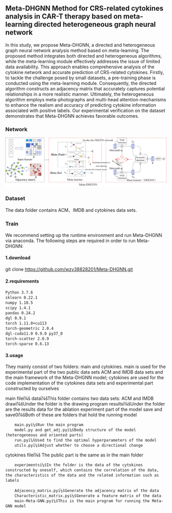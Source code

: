 ## Meta-DHGNN Method for CRS-related cytokines analysis in CAR-T therapy based on meta-learning directed heterogeneous graph neural network

In this study, we propose Meta-DHGNN, a directed and heterogeneous graph neural network analysis method based on meta-learning. The proposed method integrates both directed and heterogeneous algorithms, while the meta-learning module effectively addresses the issue of limited data availability. This approach enables comprehensive analysis of the cytokine network and accurate prediction of CRS-related cytokines. Firstly, to tackle the challenge posed by small datasets, a pre-training phase is conducted using the meta-learning module. Consequently, the directed algorithm constructs an adjacency matrix that accurately captures potential relationships in a more realistic manner. Ultimately, the heterogeneous algorithm employs meta-photographs and multi-head attention mechanisms to enhance the realism and accuracy of predicting cytokine information associated with positive labels. Our experimental verification on the dataset demonstrates that Meta-DHGNN achieves favorable outcomes.

### Network

![img](https://github.com/wzy38828201/Meta-DHGNN/blob/master/network.png)

### Dataset

The data folder contains ACM、IMDB and cytokines data sets.

### Train

We recommend setting up the runtime environment and run Meta-DHGNN via anaconda. The following steps are required in order to run Meta-DHGNN:

#### 1.download

git clone https://github.com/wzy38828201/Meta-DHGNN.git

#### 2.requirements

```
Python 3.7.6
sklearn 0.22.1
numpy 1.18.5
scipy 1.4.1
pandas 0.24.2
dgl 0.9.1
torch 1.11.0+cu113
torch-geometric 2.0.4
dgl-cuda11.0 0.9.0 py37_0
torch-scatter 2.0.9
torch-sparse 0.6.13
```

#### 3.usage

They mainly consist of two folders: main and cytokines. main is used for the experimental part of the two public data sets ACM and IMDB data sets and the main framework of the Meta-DHGNN model; cytokines are used for the code implementation of the cytokines data sets and experimental part constructed by ourselves

main fileï¼š
        dataï¼šThis folder contains two data sets: ACM and IMDB
        drawï¼šUnder the folder is the drawing program
        resultsï¼šUnder the folder are the results data for the ablation experiment part of the model
        save and save0ï¼šBoth of these are folders that hold the running model
        

        main.pyï¼šRun the main program
        model.py and get_adj.pyï¼šBody structure of the model (heterogeneous and oriented parts)
        run.pyï¼šUsed to find the optimal hyperparameters of the model
        utils.pyï¼šAdjust whether to choose a directional change

cytokines fileï¼š
        The public part is the same as in the main folder
        

        experimentsï¼šIn the folder is the data of the cytokines constructed by oneself, which contains the correlation of the data, the characteristics of the data and the related information such as labels
        
        Adjacency_matrix.pyï¼šGenerate the adjacency matrix of the data
        Characteristic_matrix.pyï¼šGenerate a feature matrix of the data
        main-Meta-GNN.pyï¼šThis is the main program for running the Meta-GNN model

